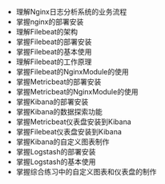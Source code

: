 - 理解Nginx日志分析系统的业务流程
- 掌握nginx的部署安装
- 理解Filebeat的架构
- 掌握Filebeat的部署安装
- 掌握Filebeat的基本使用
- 理解Filebeat的工作原理
- 掌握Filebeat的NginxModule的使用
- 掌握Metricbeat的部署安装
- 掌握Metricbeat的NginxModule的使用
- 掌握Kibana的部署安装
- 掌握Kibana的数据探索功能
- 掌握Metricbeat仪表盘安装到Kibana
- 掌握Filebeat仪表盘安装到Kibana
- 掌握Kibana的自定义图表制作
- 掌握Logstash的部署安装
- 掌握Logstash的基本使用
- 掌握综合练习中的自定义图表和仪表盘的制作